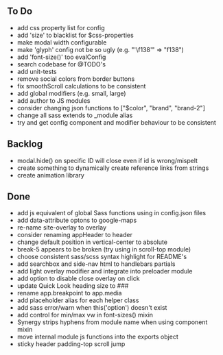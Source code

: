 ## To Do

* add css property list for config
* add 'size' to blacklist for $css-properties
* make modal width configurable
* make 'glyph' config not be so ugly (e.g. "'\\f138'" => "f138")
* add 'font-size()' too evalConfig
* search codebase for @TODO's
* add unit-tests
* remove social colors from border buttons
* fix smoothScroll calculations to be consistent
* add global modifiers (e.g. small, large)
* add author to JS modules
* consider changing json functions to ["$color", "brand", "brand-2"]
* change all sass extends to _module alias
* try and get config component and modifier behaviour to be consistent

## Backlog

* modal.hide() on specific ID will close even if id is wrong/mispelt
* create something to dynamically create reference links from strings
* create animation library

## Done

* add js equivalent of global Sass functions using in config.json files
* add data-attribute optons to google-maps
* re-name site-overlay to overlay
* consider renaming appHeader to header
* change default position in vertical-center to absolute
* break-5 appears to be broken (try using in scroll-top module)
* choose consistent sass/scss syntax highlight for README's
* add searchbox and side-nav html to handlebars partials
* add light overlay modifier and integrate into preloader module
* add option to disable close overlay on click
* update Quick Look heading size to ###
* rename app.breakpoint to app.media
* add placeholder alias for each helper class
* add sass error/warn when this('option') doesn't exist
* add control for min/max vw in font-sizes() mixin
* Synergy strips hyphens from module name when using component mixin
* move internal module js functions into the exports object
* sticky header padding-top scroll jump